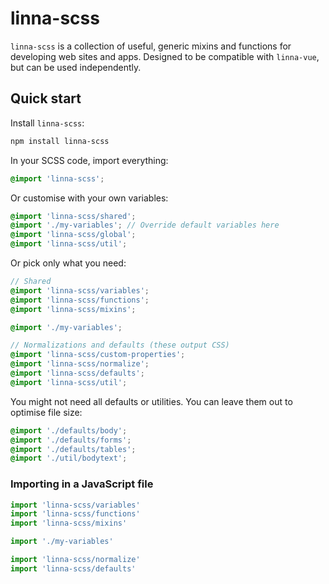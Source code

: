 # linna-scss

`linna-scss` is a collection of useful, generic mixins and functions for developing web sites and apps. Designed to be compatible with `linna-vue`, but can be used independently.

## Quick start

Install `linna-scss`:

```sh
npm install linna-scss
```

In your SCSS code, import everything:

```scss
@import 'linna-scss';
```

Or customise with your own variables:

```scss
@import 'linna-scss/shared';
@import './my-variables'; // Override default variables here
@import 'linna-scss/global';
@import 'linna-scss/util';
```

Or pick only what you need:

```scss
// Shared
@import 'linna-scss/variables';
@import 'linna-scss/functions';
@import 'linna-scss/mixins';

@import './my-variables';

// Normalizations and defaults (these output CSS)
@import 'linna-scss/custom-properties';
@import 'linna-scss/normalize';
@import 'linna-scss/defaults';
@import 'linna-scss/util';
```

You might not need all defaults or utilities. You can leave them out to optimise file size:

```scss
@import './defaults/body';
@import './defaults/forms';
@import './defaults/tables';
@import './util/bodytext';
```

### Importing in a JavaScript file

```js
import 'linna-scss/variables'
import 'linna-scss/functions'
import 'linna-scss/mixins'

import './my-variables'

import 'linna-scss/normalize'
import 'linna-scss/defaults'
```
